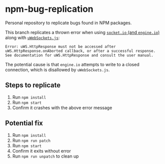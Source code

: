 # npm-bug-replication

Personal repository to replicate bugs found in NPM packages.

This branch replicates a thrown error when using [`socket.io` (and `engine.io`)](https://github.com/socketio/engine.io) along with [`uWebSockets.js`](https://github.com/uNetworking/uWebSockets.js/):

```
Error: uWS.HttpResponse must not be accessed after uWS.HttpResponse.onAborted callback, or after a successful response. See documentation for uWS.HttpResponse and consult the user manual.
```

The potential cause is that `engine.io` attempts to write to a closed connection, which is disallowed by `uWebSockets.js`.

## Steps to replicate

1. Run `npm install`
2. Run `npm start`
3. Confirm it crashes with the above error message

## Potential fix

1. Run `npm install`
2. Run `npm run patch`
3. Run `npm start`
4. Confirm it exits without error
5. Run `npm run unpatch` to clean up
